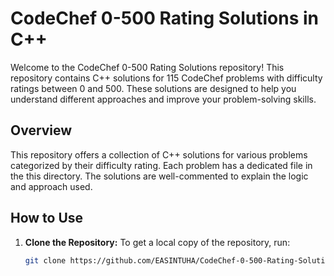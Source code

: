 # CodeChef 0-500 Rating Solutions in C++

Welcome to the CodeChef 0-500 Rating Solutions repository! This repository contains C++ solutions for 115 CodeChef problems with difficulty ratings between 0 and 500. These solutions are designed to help you understand different approaches and improve your problem-solving skills.

## Overview

This repository offers a collection of C++ solutions for various problems categorized by their difficulty rating. Each problem has a dedicated file in the this directory. The solutions are well-commented to explain the logic and approach used.


## How to Use

1. **Clone the Repository:**
   To get a local copy of the repository, run:
   ```bash
   git clone https://github.com/EASINTUHA/CodeChef-0-500-Rating-Solutions-C++.git
